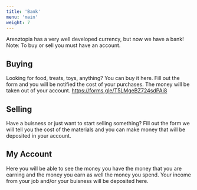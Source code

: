 ```yaml
---
title: 'Bank'
menu: 'main'
weight: 7
---
```


Arenztopia has a very well developed currency, but now we have a bank! Note: To buy or sell you must have an account.

## Buying
Looking for food, treats, toys, anything? You can buy it here. Fill out the form and you will be notified the cost of your purchases. The money will be taken out of your account.
https://forms.gle/T5LMgeBZ724sdPAi8


## Selling
Have a buisness or just want to start selling something? Fill out the form we will tell you the cost of the materials and you can make money that will be deposited in your account.



## My Account

Here you will be able to see the money you have the money that you are earning and the money you earn as well the money you spend. Your income from your job and/or your buisness will be deposited here.
